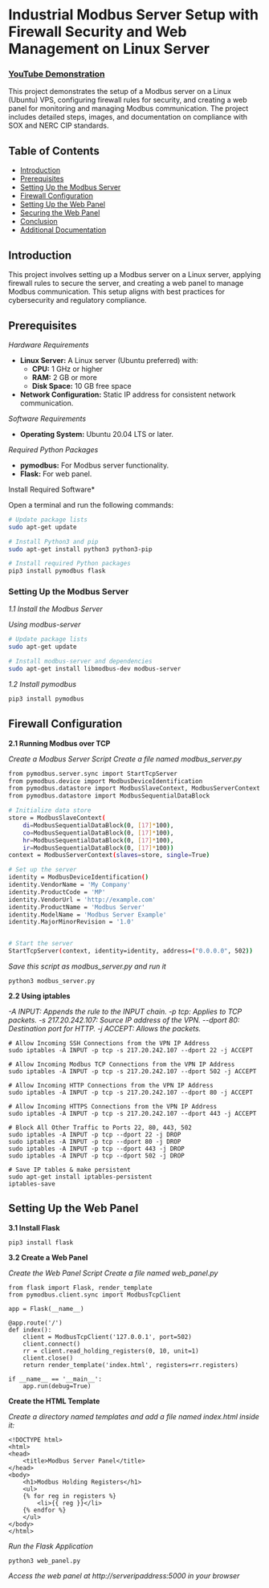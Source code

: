 # Industrial Modbus Server Setup with Firewall Security and Web Management on Linux Server

 ### [YouTube Demonstration](https://youtube.com)

This project demonstrates the setup of a Modbus server on a Linux (Ubuntu) VPS, configuring firewall rules for security, and creating a web panel for monitoring and managing Modbus communication. The project includes detailed steps, images, and documentation on compliance with SOX and NERC CIP standards.

## Table of Contents
- [Introduction](#introduction)
- [Prerequisites](#prerequisites)
- [Setting Up the Modbus Server](#setting-up-the-modbus-server)
- [Firewall Configuration](#firewall-configuration)
- [Setting Up the Web Panel](#setting-up-the-web-panel)
- [Securing the Web Panel](#securing-the-web-panel)
- [Conclusion](#conclusion)
- [Additional Documentation](#additional-documentation)

## Introduction
This project involves setting up a Modbus server on a Linux server, applying firewall rules to secure the server, and creating a web panel to manage Modbus communication. This setup aligns with best practices for cybersecurity and regulatory compliance.

## Prerequisites

*Hardware Requirements*
- **Linux Server:** A Linux server (Ubuntu preferred) with:
  - **CPU:** 1 GHz or higher
  - **RAM:** 2 GB or more
  - **Disk Space:** 10 GB free space
- **Network Configuration:** Static IP address for consistent network communication.

*Software Requirements*
- **Operating System:** Ubuntu 20.04 LTS or later.

*Required Python Packages*
- **pymodbus:** For Modbus server functionality.
- **Flask:** For web panel.

Install Required Software*

Open a terminal and run the following commands:

```bash
# Update package lists
sudo apt-get update

# Install Python3 and pip
sudo apt-get install python3 python3-pip

# Install required Python packages
pip3 install pymodbus flask
```
### **Setting Up the Modbus Server**

*1.1 Install the Modbus Server*

*Using modbus-server*

````bash
# Update package lists
sudo apt-get update

# Install modbus-server and dependencies
sudo apt-get install libmodbus-dev modbus-server
````

*1.2 Install pymodbus*

````bash
pip3 install pymodbus
````

## Firewall Configuration

**2.1 Running Modbus over TCP**

*Create a Modbus Server Script*
*Create a file named modbus_server.py*

````bash
from pymodbus.server.sync import StartTcpServer
from pymodbus.device import ModbusDeviceIdentification
from pymodbus.datastore import ModbusSlaveContext, ModbusServerContext
from pymodbus.datastore import ModbusSequentialDataBlock

# Initialize data store
store = ModbusSlaveContext(
    di=ModbusSequentialDataBlock(0, [17]*100),
    co=ModbusSequentialDataBlock(0, [17]*100),
    hr=ModbusSequentialDataBlock(0, [17]*100),
    ir=ModbusSequentialDataBlock(0, [17]*100))
context = ModbusServerContext(slaves=store, single=True)

# Set up the server
identity = ModbusDeviceIdentification()
identity.VendorName = 'My Company'
identity.ProductCode = 'MP'
identity.VendorUrl = 'http://example.com'
identity.ProductName = 'Modbus Server'
identity.ModelName = 'Modbus Server Example'
identity.MajorMinorRevision = '1.0'


# Start the server
StartTcpServer(context, identity=identity, address=("0.0.0.0", 502))
````
*Save this script as modbus_server.py and run it*

````
python3 modbus_server.py
````


**2.2 Using iptables**

*-A INPUT: Appends the rule to the INPUT chain.
-p tcp: Applies to TCP packets.
-s 217.20.242.107: Source IP address of the VPN.
--dport 80: Destination port for HTTP.
-j ACCEPT: Allows the packets.*

````
# Allow Incoming SSH Connections from the VPN IP Address
sudo iptables -A INPUT -p tcp -s 217.20.242.107 --dport 22 -j ACCEPT

# Allow Incoming Modbus TCP Connections from the VPN IP Address
sudo iptables -A INPUT -p tcp -s 217.20.242.107 --dport 502 -j ACCEPT

# Allow Incoming HTTP Connections from the VPN IP Address
sudo iptables -A INPUT -p tcp -s 217.20.242.107 --dport 80 -j ACCEPT

# Allow Incoming HTTPS Connections from the VPN IP Address
sudo iptables -A INPUT -p tcp -s 217.20.242.107 --dport 443 -j ACCEPT

# Block All Other Traffic to Ports 22, 80, 443, 502
sudo iptables -A INPUT -p tcp --dport 22 -j DROP
sudo iptables -A INPUT -p tcp --dport 80 -j DROP
sudo iptables -A INPUT -p tcp --dport 443 -j DROP
sudo iptables -A INPUT -p tcp --dport 502 -j DROP

# Save IP tables & make persistent
sudo apt-get install iptables-persistent
iptables-save
````
## Setting Up the Web Panel

**3.1 Install Flask**

````
pip3 install flask
````
**3.2 Create a Web Panel**

*Create the Web Panel Script*
*Create a file named web_panel.py*

````
from flask import Flask, render_template
from pymodbus.client.sync import ModbusTcpClient

app = Flask(__name__)

@app.route('/')
def index():
    client = ModbusTcpClient('127.0.0.1', port=502)
    client.connect()
    rr = client.read_holding_registers(0, 10, unit=1)
    client.close()
    return render_template('index.html', registers=rr.registers)

if __name__ == '__main__':
    app.run(debug=True)
````

**Create the HTML Template**

*Create a directory named templates and add a file named index.html inside it:*

````
<!DOCTYPE html>
<html>
<head>
    <title>Modbus Server Panel</title>
</head>
<body>
    <h1>Modbus Holding Registers</h1>
    <ul>
    {% for reg in registers %}
        <li>{{ reg }}</li>
    {% endfor %}
    </ul>
</body>
</html>
````

*Run the Flask Application*

````
python3 web_panel.py
````

*Access the web panel at http://serveripaddress:5000 in your browser*





